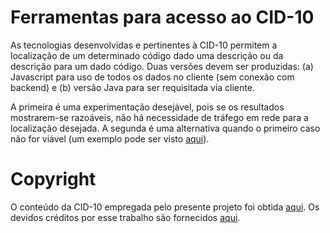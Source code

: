 # Ferramentas para acesso ao CID-10

As tecnologias desenvolvidas e pertinentes à CID-10 permitem a localização de um determinado código dado uma descrição ou da descrição para um dado código. Duas versões devem ser produzidas: (a) Javascript para uso de todos os dados no cliente (sem conexão com backend) e (b) versão Java para ser requisitada via cliente. 

A primeira é uma experimentação desejável, pois se os resultados mostrarem-se razoáveis, não há necessidade de tráfego em rede para a localização desejada. A segunda é uma alternativa quando o primeiro caso não for viável (um exemplo pode ser visto [aqui](http://www.icd10codesearch.com/)). 

# Copyright
O conteúdo da CID-10 empregada pelo presente projeto foi obtida [aqui](http://www.datasus.gov.br/cid10/V2008/cid10.htm). Os devidos créditos por esse trabalho são fornecidos [aqui](http://www.datasus.gov.br/cid10/V2008/cid10.htm).
